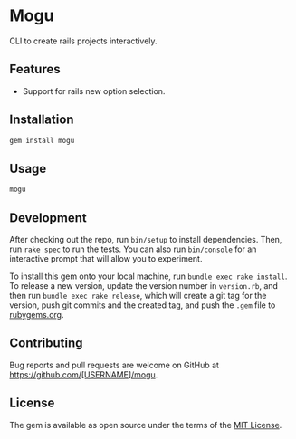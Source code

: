 # Mogu

CLI to create rails projects interactively.

## Features

- Support for rails new option selection.

## Installation

```bash
gem install mogu
```

## Usage

```bash
mogu
```

## Development

After checking out the repo, run `bin/setup` to install dependencies. Then, run `rake spec` to run the tests. You can also run `bin/console` for an interactive prompt that will allow you to experiment.

To install this gem onto your local machine, run `bundle exec rake install`. To release a new version, update the version number in `version.rb`, and then run `bundle exec rake release`, which will create a git tag for the version, push git commits and the created tag, and push the `.gem` file to [rubygems.org](https://rubygems.org).

## Contributing

Bug reports and pull requests are welcome on GitHub at https://github.com/[USERNAME]/mogu.

## License

The gem is available as open source under the terms of the [MIT License](https://opensource.org/licenses/MIT).
